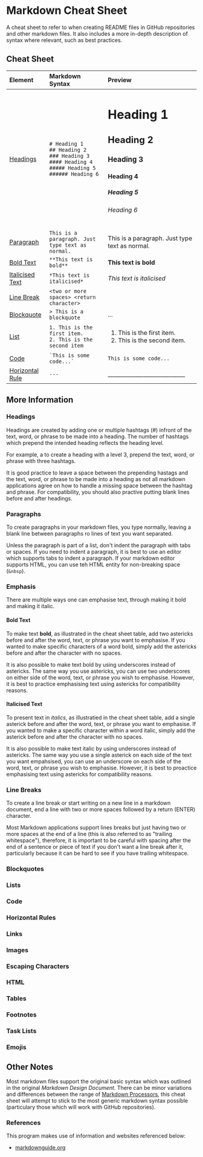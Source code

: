 # Markdown Cheat Sheet

A cheat sheet to refer to when creating README files in GitHub repositories and other markdown files. It also includes a more in-depth description of syntax where relevant, such as best practices. 

## Cheat Sheet

| Element  | Markdown Syntax | Preview |
| :------- | :-------------- | :------ |
| [Headings](#headings) | `# Heading 1` <br> `## Heading 2` <br> `### Heading 3` <br> `#### Heading 4` <br> `##### Heading 5` <br> `###### Heading 6` | <h1> Heading 1 </h1> <h2> Heading 2 </h2> <h3> Heading 3 </h3> <h4> Heading 4 </h4> <h5> Heading 5 </h5> <h6> Heading 6 </h6> |
| [Paragraph](#paragraphs) | `This is a paragraph. Just type text as normal.` | This is a paragraph. Just type text as normal. |
| [Bold Text](#bold-text) | `**This text is bold**` | **This text is bold** |
| [Italicised Text](#italicised-text) | `*This text is italicised*` | *This text is italicised* |
| [Line Break](#line-breaks) | `<two or more spaces> <return character>` | |
| [Blockquote](#blockquotes) | `> This is a blockquote` | ... |
| [List](#lists) | `1. This is the first item.` <br> `2. This is the second item` | <ol> <li>This is the first item.</li> <li>This is the second item.</li> </ol> |
| [Code](#code) | <code>\`This is some code...`</code> | `This is some code...` |
| [Horizontal Rule](#horizontal-rules) | `---` | ____________________________ |

## More Information

### Headings

Headings are created by adding one or multiple hashtags (#) infront of the text, word, or phrase to be made into a heading. The number of hashtags which prepend the intended heading reflects the heading level.

For example, a to create a heading with a level 3, prepend the text, word, or phrase with three hashtags.

It is good practice to leave a space between the prepending hastags and the text, word, or phrase to be made into a heading as not all markdown applications agree on how to handle a missing space between the hashtag and phrase. For compatibility, you should also practive putting blank lines before and after headings. 

### Paragraphs

To create paragraphs in your markdown files, you type normally, leaving a blank line between paragraphs ro lines of text you want separated. 

Unless the paragraph is part of a list, don't indent the paragraph with tabs or spaces. If you need to indent a paragraph, it is best to use an editor which supports tabs to indent a paragraph. If your markdown editor supports HTML, you can use teh HTML entity for non-breaking space (`&nbsp`).

### Emphasis

There are multiple ways one can emphasise text, through making it bold and making it italic. 

#### Bold Text

To make text **bold**, as illustrated in the cheat sheet table, add two astericks before and after the word, text, or phrase you want to emphasise. If you wanted to make specific characters of a word bold, simply add the astericks before and after the character with no spaces. 

It is also possible to make text bold by using underscores instead of astericks. The same way you use astericks, you can use two underscores on either side of the word, text, or phrase you wish to emphasise. However, it is best to practice emphasising text using astericks for compatibility reasons. 

#### Italicised Text

To present text in *italics*, as illustratied in the cheat sheet table, add a single asterick before and after the word, text, or phrase you want to emphasise. If you wanted to make a specific character within a word italic, simply add the asterick before and after the character with no spaces. 

It is also possible to make text italic by using underscores instead of astericks. The same way you use a single asterick on each side of the text you want empahsised, you can use an underscore on each side of the word, text, or phrase you wish to emphasise. However, it is best to proactice emphasising text using astericks for compatibility reasons. 

### Line Breaks

To create a line break or start writing on a new line in a markdown document, end a line with two or more spaces followed by a return (ENTER) character. 

Most Markdown applications support lines breaks but just having two or more spaces at the end of a line (this is also referred to as "trailing whitespace"), therefore, it is important to be careful with spacing after the end of a sentence or piece of text if you don't want a line break after it, particularly because it can be hard to see if you have trailing whitespace. 

### Blockquotes

### Lists

### Code

### Horizontal Rules

### Links

### Images

### Escaping Characters

### HTML

### Tables

### Footnotes

### Task Lists

### Emojis

## Other Notes
Most markdown files support the original basic syntax which was outlined in the original *Markdown Design Document*. There can be minor variations and differences between the range of [Markdown Processors](https://github.com/markdown/markdown.github.com/wiki/Implementations), this cheat sheet will attempt to stick to the most generic markdown syntax possible (particulary those which will work with GitHub repositories). 

### References
This program makes use of information and websites referenced below:
 - [markdownguide.org](https://www.markdownguide.org/)
